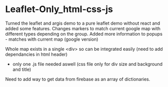 # Leaflet-Only_html-css-js
Turned the leaflet and argis demo to a pure leaflet demo without react and added some features.
Changes markers to match current google map with different types depending on the group.
Added more information to popups - matches with current map (google version)

Whole map exists in a single \<div\> so can be integrated easily (need to add dependancies in html header)
  - only one .js file needed aswell (css file only for div size and background and title)

Need to add way to get data from firebase as an array of dictionaries.
